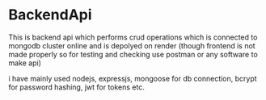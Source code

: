 # BackendApi
This is backend api which performs crud operations which is connected to mongodb cluster online and is depolyed on render (though frontend is not made properly so for testing and checking use postman or any software to make api)

i have mainly used nodejs, expressjs, mongoose for db connection, bcrypt for password hashing, jwt for tokens etc.
